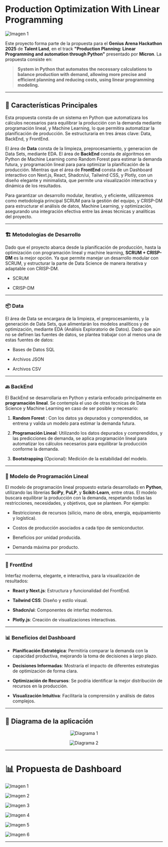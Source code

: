 # Production Optimization With Linear Programming

![Imagen 1](Imagenes/1.png)

Este proyecto forma parte de la propuesta para el **Genius Arena Hackathon 2025** de **Talent Land**, en el track **"Production Planning: Linear Programming and automation through Python"** presentado por **Micron**. La propuesta consiste en:

> **System in Python that automates the necessary calculations to balance production with demand, allowing more precise and efficient planning and reducing costs, using linear programming modeling.**


---


## 📌 Características Principales

Esta propuesta consta de un sistema en Python que automatizara los cálculos necesarios para equilibrar la producción con la demanda mediante programación lineal, y Machine Learning, lo que permitira automatizar la planificación de producción. Se estructuraria en tres áreas clave: Data, BackEnd, y FrontEnd. 

El área de **Data** consta de la limpieza, preprocesamiento, y generacion de Data Sets, mediante EDA. El área de **BackEnd** consta de algoritmos en Python de Machine Learning como Random Forest para estimar la demanda futura, y programación lineal para para optimizar la planificación de la producción. Mientras que el área de **FrontEnd** consta de un Dashboard interactivo con Next.js, React, Shadcn/ui, Tailwind CSS, y Plotly, con un diseño elegante y minimalista, que permite una visualización interactiva y dinámica de los resultados.

Para garantizar un desarrollo modular, iterativo, y eficiente, utilizaremos como metodología principal SCRUM para la gestión del equipo, y CRISP-DM para estructurar el análisis de datos, Machine Learning, y optimización, asegurando una integración efectiva entre las áreas técnicas y analíticas del proyecto.


---


### 🏗️  Metodologias de Desarrollo

Dado que el proyecto abarca desde la planificación de producción, hasta la optimización con programación lineal y machine learning, **SCRUM + CRISP-DM** es la mejor opción. Ya que permite manejar un desarrollo modular con SCRUM, y estructurar la parte de Data Science de manera iterativa y adaptable con CRISP-DM.


- SCRUM

- CRISP-DM


---


### 📦  Data

El área de Data se encargara de la limpieza, el preprocesamiento, y la generación de Data Sets, que alimentarán los modelos analíticos y de optimización, mediante EDA (Análisis Exploratorio de Datos). Dado que aún no se definen las fuentes de datos, se plantea trabajar con al menos una de estas fuentes de datos:


- Bases de Datos SQL

- Archivos JSON

- Archivos CSV


---


### 🔙 BackEnd

El BackEnd se desarrollaria en Python y estaría enfocado principalmente en **programación lineal**. Se contempla el uso de otras tecnicas de Data Science y Machine Learning en caso de ser posible y necesario:


1. **Random Forest** : Con los datos ya depurados y comprendidos, se entrena y valida un modelo para estimar la demanda futura. 

2. **Programación Lineal**: Utilizando los datos depurados y comprendidos, y las predicciones de demanda, se aplica programación lineal para automatizar los cálculos necesarios para equilibrar la producción conforme la demanda.

3. **Bootstrapping** (Opcional): Medición de la estabilidad del modelo.


---


### 🧮  Modelo de Programación Lineal

El modelo de programación lineal propuesto estaría desarrollado en **Python**, utilizando las librerías **SciPy**, **PuLP**, y **Scikit-Learn**, entre otras. El modelo buscara equilibrar la producción con la demanda, respetando todas las restricciones, necesidades, y objetivos, que se planteen. Por ejemplo:


- Restricciones de recursos (silicio, mano de obra, energía, equipamiento y logística).

- Costos de producción asociados a cada tipo de semiconductor.

- Beneficios por unidad producida.

- Demanda máxima por producto.


---


### 🎨 FrontEnd

Interfaz moderna, elegante, e interactiva, para la visualización de resultados:


- **React y Next.js**: Estructura y funcionalidad del FrontEnd.

- **Tailwind CSS**: Diseño y estilo visual.

- **Shadcn/ui**: Componentes de interfaz modernos.

- **Plotly.js**: Creación de visualizaciones interactivas.


---


### 📊 Beneficios del Dashboard

- **Planificación Estratégica**: Permitiría comparar la demanda con la capacidad productiva, mejorando la toma de decisiones a largo plazo.

- **Decisiones Informadas**: Mostraría el impacto de diferentes estrategias de optimización de forma clara.

- **Optimización de Recursos**: Se podria identificar la mejor distribución de recursos en la producción.

- **Visualización Intuitiva**: Facilitaría la comprensión y análisis de datos complejos.


---


## 📐  Diagrama de la aplicación

<p align="center">
  <img src="Diagrama/1.png" alt="Diagrama 1">
</p>

<p align="center">
  <img src="Diagrama/2.png" alt="Diagrama 2">
</p>


---


# 📊 Propuesta de Dashboard

![Imagen 1](Imagenes/1.png)  

![Imagen 2](Imagenes/2.png)  

![Imagen 3](Imagenes/3.png)  

![Imagen 4](Imagenes/4.png)  

![Imagen 5](Imagenes/5.png)  

![Imagen 6](Imagenes/6.png)


---
